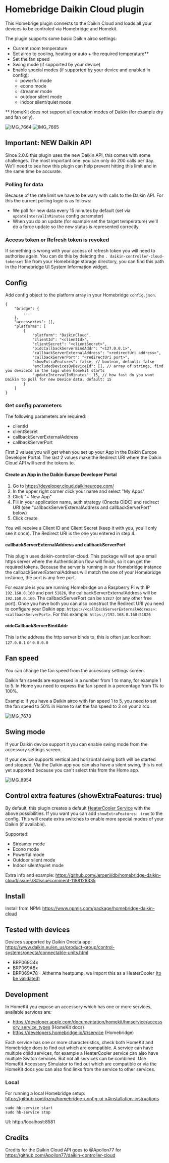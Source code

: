 # Homebridge Daikin Cloud plugin

This Homebrige plugin connects to the Daikin Cloud and loads all your devices to be controled via Homebridge and Homekit.

The plugin supports some basic Daikin airco settings:
- Current room temperature
- Set airco to cooling, heating or auto + the required temperature**
- Set the fan speed
- Swing mode (if supported by your device)
- Enable special modes (if supported by your device and enabled in config):
  - powerful mode
  - econo mode
  - streamer mode
  - outdoor silent mode
  - indoor silent/quiet mode

** HomeKit does not support all operation modes of Daikin (for example dry and fan only).

![IMG_7664](https://user-images.githubusercontent.com/657797/166705724-03255e67-252e-480e-9b4f-5cbc33aa9527.jpeg) ![IMG_7665](https://user-images.githubusercontent.com/657797/166705729-748e878a-dfd6-431a-923d-6287ce012bd8.jpeg)

## Important: NEW Daikin API

Since 2.0.0 this plugin uses the new Daikin API, this comes with some challenges. The most important one: you can only do 200 calls per day.
We'll need to see how this plugin can help prevent hitting this limit and in the same time be accurate.

### Polling for data

Because of the rate limit we have to be wary with calls to the Daikin API. 
For this the current polling logic is as follows:

- We poll for new data every 15 minutes by default (set via `updateIntervalInMinutes` config parameter)
- When you do an update (for example set the target temperature) we'll do a force update so the new status is represented correctly

### Access token or Refresh token is revoked

If something is wrong with your access of refresh token you will need to authorise again. You can do this by deleting the `.
daikin-controller-cloud-tokenset` file from your Homebridge storage directory, you can find this path in the Homebridge UI System Information widget.

## Config

Add config object to the platform array in your Homebridge `config.json`.

```
{
    "bridge": {
        ...
    },
    "accessories": [],
    "platforms": [
        {
            "platform": "DaikinCloud",
            "clientId": "<clientId>",
            "clientSecret": "<clientSecret>",
            "oidcCallbackServerBindAddr": "<127.0.0.1>",
            "callbackServerExternalAddress": "<redirectUri address>",
            "callbackServerPort": "<redirectUri port>",
            "showExtraFeatures": false, // boolean, default: false
            "excludedDevicesByDeviceId": [], // array of strings, find you deviceId in the logs when homekit starts
            "updateIntervalInMinutes": 15, // how fast do you want Daikin to poll for new Device data, default: 15
        }
    ]
}
```

### Get config parameters

The following parameters are required:
- clientId
- clientSecret
- callbackServerExternalAddress
- callbackServerPort

First 2 values you will get when you set up your App in the Daikin Europe Developer Portal. The last 2 values make the Redirect URI where the Daikin 
Cloud API will send the tokens to.

#### Create an App in the Daikin Europe Developer Portal

1. Go to https://developer.cloud.daikineurope.com/
2. In the upper right corner click your name and select "My Apps"
3. Click "+ New App"
4. Fill in your application name, auth strategy (Onecta OIDC) and redirect URI (see "callbackServerExternalAddress and callbackServerPort" below)
5. Click create

You will receive a Client ID and Client Secret (keep it with you, you'll only see it once). The Redirect URI is the one you entered in step 4.

#### callbackServerExternalAddress and callbackServerPort

This plugin uses daikin-controller-cloud. This package will set up a small https server where the Authentication flow will finish, so it can get the
required tokens. Because the server is running in our Homebridge instance the callbackServerExternalAddress will match the one of your Homebridge instance, the port is any free port.

For example is you are running Homebridge on a Raspberry Pi with IP `192.168.0.160` and port `51826`, the callbackServerExternalAddress will be `192.168.0.160`.
The callbackServerPort can be `51827` (or any other free port). Once you have both you can also construct the Redirect URI you need to configure your Daikin 
app: `https://<callbackServerExternalAddress>:<callbackServerPort>`. For this example: `https://192.168.0.160:51826`

#### oidcCallbackServerBindAddr

This is the address the http server binds to, this is often just localhost: `127.0.0.1` or `0.0.0.0`

## Fan speed

You can change the fan speed from the accessory settings screen.

Daikin fan speeds are expressed in a number from 1 to many, for example 1 to 5. In Home you need to express the fan speed in a percentage from 1% to 100%.

Example: if you have a Daikin airco with fan speed 1 to 5, you need to set the fan speed to 50% in Home to set the fan speed to 3 on your airco.

![IMG_7678](https://user-images.githubusercontent.com/657797/166897048-2152619a-f270-4b64-9740-5bceac310f19.jpeg)

## Swing mode

If your Daikin device support it you can enable swing mode from the accessory settings screen.

If your device supports vertical and horizontal swing both will be started and stopped. Via the Daikin app you can also have a silent swing, this is not yet supported because you can't select this from the Home app.

![IMG_8954](https://user-images.githubusercontent.com/657797/175316496-a5338659-ecc1-4023-8a4b-2ec6b0adaf9b.PNG)

## Control extra features (showExtraFeatures: true)

By default, this plugin creates a default [HeaterCooler Service](https://developers.homebridge.io/#/service/HeaterCooler) with the above possibilities. If you want you can add `showExtraFeatures: true` to the config. This will create extra switches to enable more special modes of your Daikin (if available).

Supported:
- Streamer mode
- Econo mode
- Powerful mode
- Outdoor silent mode
- Indoor silent/quiet mode

Extra info and example: https://github.com/JeroenVdb/homebridge-daikin-cloud/issues/8#issuecomment-1188128335


## Install

Install from NPM: https://www.npmjs.com/package/homebridge-daikin-cloud

## Tested with devices

Devices supported by Daikin Onecta app: https://www.daikin.eu/en_us/product-group/control-systems/onecta/connectable-units.html

- BRP069C4x
- BRP069A8x
- BRP069A78 - Altherma heatpump, we import this as a HeaterCooler [(to be validated)](https://github.com/JeroenVdb/homebridge-daikin-cloud/issues/30)

## Development

In HomeKit you expose an accessory which has one or more services, available services are:
- https://developer.apple.com/documentation/homekit/hmservice/accessory_service_types (HomeKit docs)
- https://developers.homebridge.io/#/service (Homebridge)

Each service has one or more characteristics, check both HomeKit and Homebridge docs to find out which are compatible.
A service can have multiple child services, for example a HeaterCooler service can also have multiple Switch services. But not all services can be combined. 
Use HomeKit Accessory Simulator to find out which are compatible or via the HomeKit docs you can also find links from the service to other services.

### Local

For running a local Homebridge setup: https://github.com/oznu/homebridge-config-ui-x#installation-instructions

```
sudo hb-service start
sudo hb-service stop
```

UI: http://localhost:8581

## Credits

Credits for the Daikin Cloud API goes to @Apollon77 for https://github.com/Apollon77/daikin-controller-cloud
